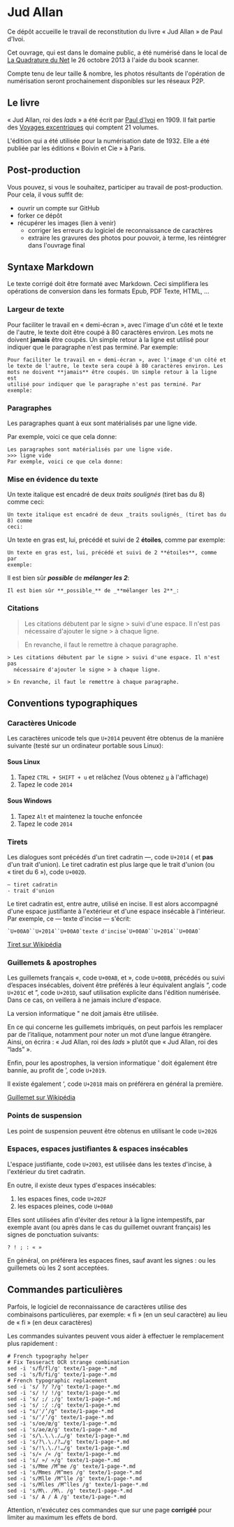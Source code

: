 # Jud Allan

Ce dépôt accueille le travail de reconstitution du livre « Jud Allan »
de Paul d'Ivoi.

Cet ouvrage, qui est dans le domaine public, a été numérisé dans le local
de [La Quadrature du Net](1) le 26 octobre 2013 à l'aide du book scanner.

Compte tenu de leur taille & nombre, les photos résultants de l'opération
de numérisation seront prochainement disponibles sur les réseaux P2P.

## Le livre

« Jud Allan, roi des _lads_ » a été écrit par [Paul d'Ivoi](2)
en 1909. Il fait partie des [Voyages excentriques](3)
qui comptent 21 volumes.

L'édition qui a été utilisée pour la numérisation date de 1932. Elle a
été publiée par les éditions « Boivin et Cie » à Paris.

## Post-production

Vous pouvez, si vous le souhaitez, participer au travail de post-production.
Pour cela, il vous suffit de:

* ouvrir un compte sur GitHub
* forker ce dépôt
* récupérer les images (lien à venir)
  - corriger les erreurs du logiciel de reconnaissance de caractères
  - extraire les gravures des photos pour pouvoir, à terme, les réintégrer
    dans l'ouvrage final

## Syntaxe Markdown

Le texte corrigé doit être formaté avec Markdown. Ceci simplifiera les
opérations de conversion dans les formats Epub, PDF Texte, HTML, ...

### Largeur de texte

Pour faciliter le travail en « demi-écran », avec l'image d'un côté et
le texte de l'autre, le texte doit être coupé à 80 caractères environ. Les
mots ne doivent **jamais** être coupés. Un simple retour à la ligne est
utilisé pour indiquer que le paragraphe n'est pas terminé. Par exemple:

    Pour faciliter le travail en « demi-écran », avec l'image d'un côté et
    le texte de l'autre, le texte sera coupé à 80 caractères environ. Les
    mots ne doivent **jamais** être coupés. Un simple retour à la ligne est
    utilisé pour indiquer que le paragraphe n'est pas terminé. Par exemple:

### Paragraphes

Les paragraphes quant à eux sont matérialisés par une ligne vide.

Par exemple, voici ce que cela donne:

    Les paragraphes sont matérialisés par une ligne vide.
    >>> ligne vide
    Par exemple, voici ce que cela donne:

### Mise en évidence du texte

Un texte italique est encadré de deux _traits soulignés_ (tiret bas du 8) comme ceci:

    Un texte italique est encadré de deux _traits soulignés_ (tiret bas du 8) comme
    ceci:

Un texte en gras est, lui, précédé et suivi de 2 **étoiles**, comme par exemple:

    Un texte en gras est, lui, précédé et suivi de 2 **étoiles**, comme par
    exemple:

Il est bien sûr **_possible_** de _**mélanger les 2**_:

    Il est bien sûr **_possible_** de _**mélanger les 2**_:

### Citations

> Les citations débutent par le signe > suivi d'une espace. Il n'est pas
  nécessaire d'ajouter le signe > à chaque ligne.

> En revanche, il faut le remettre à chaque paragraphe.

    > Les citations débutent par le signe > suivi d'une espace. Il n'est pas
      nécessaire d'ajouter le signe > à chaque ligne.
    
    > En revanche, il faut le remettre à chaque paragraphe.

## Conventions typographiques

### Caractères Unicode

Les caractères unicode tels que `U+2014` peuvent être obtenus de la manière
suivante (testé sur un ordinateur portable sous Linux):

#### Sous Linux

1. Tapez `CTRL + SHIFT + u` et relâchez (Vous obtenez <u>`u`</u> à l'affichage)
2. Tapez le code `2014`

#### Sous Windows

1. Tapez `Alt` et maintenez la touche enfoncée
2. Tapez le code `2014`

### Tirets

Les dialogues sont précédés d'un tiret cadratin —, code `U+2014` ( et **pas**
d'un trait d'union). Le tiret cadratin est plus large que le trait d'union 
(ou « tiret du 6 »), code `U+002D`.

    — tiret cadratin
    - trait d'union

Le tiret cadratin est, entre autre, utilisé en incise. Il est alors
accompagné d'une espace justifiante à l'extérieur et d'une espace insécable
à l'intérieur.
Par exemple, ce — texte d'incise — s'écrit:

    `U+00A0``U+2014``U+00A0`texte d'incise`U+00A0``U+2014``U+00A0`

[Tiret sur Wikipédia](4)

### Guillemets & apostrophes

Les guillemets français «, code `U+00AB`, et », code  `U+00BB`, précédés ou
suivi d’espaces insécables, doivent être préférés à leur équivalent anglais
“, code `U+201C` et ”, code `U+201D`, sauf utilisation explicite dans l'édition
numérisée. Dans ce cas, on veillera à ne jamais inclure d'espace.

La version informatique " ne doit jamais être utilisée.

En ce qui concerne les guillemets imbriqués, on peut parfois les remplacer par de
l’italique, notamment pour noter un mot d’une langue étrangère. Ainsi, on écrira : « Jud Allan, roi des _lads_ » plutôt que « Jud Allan, roi des “lads” ».

Enfin, pour les apostrophes, la version informatique ' doit également 
être bannie, au profit de ’, code `U+2019`.

Il existe également ‘, code `U+2018` mais on préférera en général la première.

[Guillemet sur Wikipédia](5)

### Points de suspension

Les point de suspension peuvent être obtenus en utilisant le code `U+2026`

### Espaces, espaces justifiantes & espaces insécables

L'espace justifiante, code `U+2003`, est utilisée dans les textes d'incise,
à l'extérieur du tiret cadratin.

En outre, il existe deux types d'espaces insécables:

1. les espaces fines, code `U+202F`
2. les espaces pleines, code `U+00A0`

Elles sont utilisées afin d'éviter des retour à la ligne intempestifs, par
exemple avant (ou après dans le cas du guillemet ouvrant français) les signes de
ponctuation suivants:

    ? ! ; : « »

En général, on préférera les espaces fines, sauf avant les signes : ou les guillemets où les 2 sont acceptées.

## Commandes particulières

Parfois, le logiciel de reconnaissance de caractères utilise des
combinaisons particulières, par exemple: « ﬁ » (en un seul caractère) au
lieu de « fi » (en deux caractères)

Les commandes suivantes peuvent vous aider à effectuer le remplacement plus
rapidement :

    # French typography helper
    # Fix Tesseract OCR strange combination
    sed -i 's/ﬂ/fl/g' texte/1-page-*.md
    sed -i 's/ﬁ/fi/g' texte/1-page-*.md
    # French typographic replacement
    sed -i 's/ ?/ ?/g' texte/1-page-*.md
    sed -i 's/ !/ !/g' texte/1-page-*.md
    sed -i 's/ ;/ ;/g' texte/1-page-*.md
    sed -i 's/ :/ :/g' texte/1-page-*.md
    sed -i "s/'/’/g" texte/1-page-*.md
    sed -i 's/‘/’/g' texte/1-page-*.md
    sed -i 's/oe/œ/g' texte/1-page-*.md
    sed -i 's/ae/æ/g' texte/1-page-*.md
    sed -i 's/\.\.\./…/g' texte/1-page-*.md
    sed -i 's/?\.\./?…/g' texte/1-page-*.md
    sed -i 's/!\.\./!…/g' texte/1-page-*.md
    sed -i 's/« /« /g' texte/1-page-*.md
    sed -i 's/ »/ »/g' texte/1-page-*.md
    sed -i 's/Mme /M^me /g' texte/1-page-*.md
    sed -i 's/Mmes /M^mes /g' texte/1-page-*.md
    sed -i 's/Mlle /M^lle /g' texte/1-page-*.md
    sed -i 's/Mlles /M^lles /g' texte/1-page-*.md
    sed -i 's/M\. /M\. /g' texte/1-page-*.md
    sed -i 's/ A / À /g' texte/1-page-*.md

Attention, n'exécutez ces commandes que sur une page **corrigéé** pour limiter
au maximum les effets de bord.

[1]: http://www.laquadrature.net/fr
[2]: https://fr.wikipedia.org/wiki/Paul_d%27Ivoi
[3]: https://fr.wikipedia.org/wiki/Paul_d%27Ivoi#Les_Voyages_excentriques
[4]: http://fr.wikipedia.org/wiki/Tiret
[5]: http://fr.wikipedia.org/wiki/Guillemets

